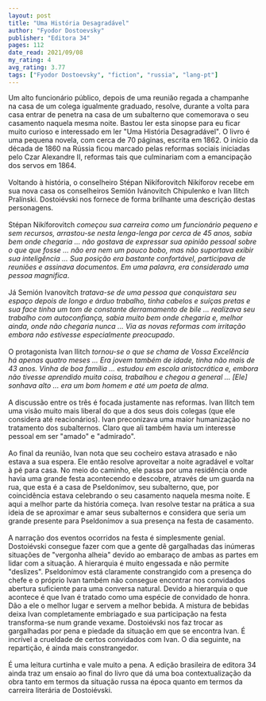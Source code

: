 ```yaml
---
layout: post
title: "Uma História Desagradável"
author: "Fyodor Dostoevsky"
publisher: "Editora 34"
pages: 112
date_read: 2021/09/08
my_rating: 4
avg_rating: 3.77
tags: ["Fyodor Dostoevsky", "fiction", "russia", "lang-pt"]
---
```


Um alto funcionário público, depois de uma reunião regada a champanhe na casa de um colega igualmente graduado, resolve, durante a volta para casa entrar de penetra na casa de um subalterno que comemorava o seu casamento naquela mesma noite. Bastou ler esta sinopse para eu ficar muito curioso e interessado em ler "Uma História Desagradável". O livro é uma pequena novela, com cerca de 70 páginas, escrita em 1862. O início da década de 1860 na Rússia ficou marcado pelas reformas sociais iniciadas pelo Czar Alexandre II, reformas tais que culminariam com a emancipação dos servos em 1864.<br/><br/>Voltando à história, o conselheiro Stépan Nikíforovitch Nikíforov recebe em sua nova casa os conselheiros Semión Ivánovitch Chipulenko e Ivan Ilitch Pralínski. Dostoiévski nos fornece de forma brilhante uma descrição destas personagens. <br/><br/>Stépan Nikíforovitch <i>começou sua carreira como um funcionário pequeno e sem recursos, arrastou-se nesta lenga-lenga por cerca de 45 anos, sabia bem onde chegaria ... não gostava de expressar sua opinião pessoal sobre o que que fosse ... não era nem um pouco bobo, mas não suportava exibir sua inteligência ... Sua posição era bastante confortável, participava de reuniões e assinava documentos. Em uma palavra, era considerado uma pessoa magnifica</i>.<br/><br/>Já Semión Ivanovítch <i>tratava-se de uma pessoa que conquistara seu espaço depois de longo e árduo trabalho, tinha cabelos e suíças pretas e sua face tinha um tom de constante derramamento de bile ... realizava seu trabalho com autoconfiança, sabia muito bem onde chegaria e, melhor ainda, onde não chegaria nunca ... Via as novas reformas com irritação embora não estivesse especialmente preocupado</i>.<br/><br/>O protagonista Ivan Ilitch  <i>tornou-se o que se chama de Vossa Excelência há apenas quatro meses ... Era jovem também de idade, tinha não mais de 43 anos. Vinha de boa família ... estudou em escola aristocrática e, embora não tivesse aprendido muita coisa, trabalhou e chegou a general ... [Ele] sonhava alto ... era um bom homem e até um poeta de alma</i>.<br/><br/>A discussão entre os três é focada justamente nas reformas. Ivan Ilitch tem uma visão muito mais liberal do que a dos seus dois colegas (que ele considera até reacionários). Ivan preconizava uma maior humanização no tratamento dos subalternos. Claro que ali também havia um interesse pessoal em ser "amado" e "admirado".<br/><br/>Ao final da reunião, Ivan nota que seu cocheiro estava atrasado e não estava a sua espera. Ele então  resolve aproveitar a noite agradável e voltar à pé para casa. No meio do caminho, ele passa por uma residência onde havia uma grande festa acontecendo e descobre, através de um guarda na rua, que esta é a casa de Pseldonímov, seu subalterno, que, por coincidência estava celebrando o seu casamento naquela mesma noite. E aqui a melhor parte da história começa. Ivan resolve testar na prática a sua ideia de se aproximar e amar seus subalternos e considera que seria um grande presente para Pseldonímov a sua presença na festa de casamento. <br/><br/>A narração dos eventos ocorridos na festa é simplesmente genial. Dostoiévski consegue fazer com que a gente dê gargalhadas das inúmeras situações de "vergonha alheia" devido ao embaraço de ambas as partes em lidar com a situação. A hierarquia é muito engessada e não permite "deslizes". Pseldonímov está claramente constrangido com a presença do chefe e o próprio Ivan também não consegue encontrar nos convidados abertura suficiente para uma conversa natural. Devido a hierarquia o que acontece é que Ivan é tratado como uma espécie de convidado de honra. Dão a ele o melhor lugar e servem a melhor bebida. A mistura de bebidas deixa Ivan completamente embriagado e sua participação na festa transforma-se num grande vexame. Dostoiévski nos faz trocar as gargalhadas por pena e piedade da situação em que se encontra Ivan. É incrível a crueldade de certos convidados com Ivan. O dia seguinte, na repartição, é ainda mais constrangedor. <br/><br/>É uma leitura curtinha e vale muito a pena. A edição brasileira de editora 34 ainda traz um ensaio ao final do livro que dá uma boa contextualização da obra tanto em termos da situação russa na época quanto em termos da carreira literária de Dostoiévski.

